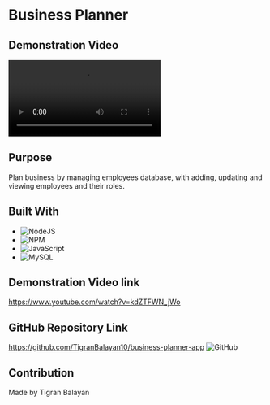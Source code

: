 # Business Planner

## Demonstration Video
![Demo Video](./Media/Employee%20tracker.mp4)

## Purpose
Plan business by managing employees database, with adding, updating and viewing employees and their roles.

## Built With
* ![NodeJS](https://img.shields.io/badge/node.js-6DA55F?style=for-the-badge&logo=node.js&logoColor=white)
* ![NPM](https://img.shields.io/badge/NPM-%23000000.svg?style=for-the-badge&logo=npm&logoColor=white)
* ![JavaScript](https://img.shields.io/badge/javascript-%23323330.svg?style=for-the-badge&logo=javascript&logoColor=%23F7DF1E)
* ![MySQL](https://img.shields.io/badge/mysql-%2300f.svg?style=for-the-badge&logo=mysql&logoColor=white)

## Demonstration Video link
https://www.youtube.com/watch?v=kdZTFWN_jWo

## GitHub Repository Link
https://github.com/TigranBalayan10/business-planner-app
![GitHub](https://img.shields.io/badge/github-%23121011.svg?style=for-the-badge&logo=github&logoColor=white)

## Contribution
Made by Tigran Balayan